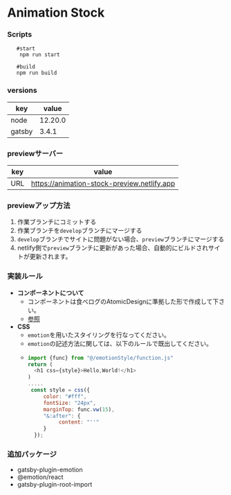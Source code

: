 # Animation Stock

### Scripts
```scripts
   #start
    npm run start
   
   #build
   npm run build
```


### versions
| key | value |
|------|---------|
| node | 12.20.0 |
| gatsby | 3.4.1 |

### previewサーバー  
| key | value |
|-------|---------|
| URL | https://animation-stock-preview.netlify.app |

### previewアップ方法  
1. 作業ブランチにコミットする
1. 作業ブランチを`develop`ブランチにマージする
1. `develop`ブランチでサイトに問題がない場合、`preview`ブランチにマージする
1. netlify側で`preview`ブランチに更新があった場合、自動的にビルドされサイトが更新されます。

### 実装ルール
-  **コンポーネントについて**
    -  コンポーネントは食べログのAtomicDesignに準拠した形で作成して下さい。
    -  [参照](https://note.com/tabelog_frontend/n/n4b8bcb44294c)
-  **CSS**
    -  `emotion`を用いたスタイリングを行なってください。
    -  `emotion`の記述方法に関しては、以下のルールで既出してください。
    -  ```emotion.js
       import {func} from "@/emotionStyle/function.js"
       return (
         <h1 css={style}>Hello,World!</h1>
       )
       .....
        const style = css({
            color: "#fff",
            fontSize: "24px",
            marginTop: func.vw(15),
            "&:after": {
                 content: "''"
            }
         });
        ```
       
### 追加パッケージ
- gatsby-plugin-emotion
- @emotion/react
- gatsby-plugin-root-import
